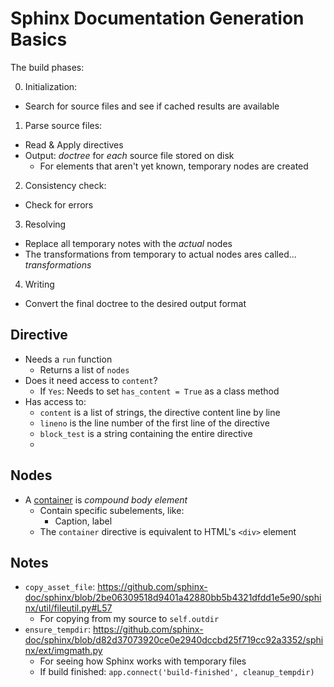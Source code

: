 # Sphinx Documentation Generation Basics

The build phases:

0. Initialization:
  - Search for source files and see if cached results are available
1. Parse source files:
  - Read & Apply directives
  - Output: _doctree_ for _each_ source file stored on disk
    - For elements that aren't yet known, temporary nodes are created
2. Consistency check:
  - Check for errors
3. Resolving
  - Replace all temporary notes with the _actual_ nodes
  - The transformations from temporary to actual nodes ares called... _transformations_
4. Writing
  - Convert the final doctree to the desired output format

## Directive

- Needs a `run` function
  - Returns a list of `nodes`
- Does it need access to `content`?
  - If `Yes`: Needs to set `has_content = True` as a class method
- Has access to:
  - `content` is a list of strings, the directive content line by line
  - `lineno` is the line number of the first line of the directive
  - `block_test` is a string containing the entire directive
  -

## Nodes
- A [container](https://docutils.sourceforge.io/docs/ref/rst/directives.html#container) is _compound body element_
  - Contain specific subelements, like:
    - Caption, label
  - The `container` directive is equivalent to HTML's `<div>` element

## Notes
- `copy_asset_file`: https://github.com/sphinx-doc/sphinx/blob/2be06309518d9401a42880bb5b4321dfdd1e5e90/sphinx/util/fileutil.py#L57
  - For copying from my source to `self.outdir`
- `ensure_tempdir`: https://github.com/sphinx-doc/sphinx/blob/d82d37073920ce0e2940dccbd25f719cc92a3352/sphinx/ext/imgmath.py
  - For seeing how Sphinx works with temporary files
  - If build finished:  `app.connect('build-finished', cleanup_tempdir)`
